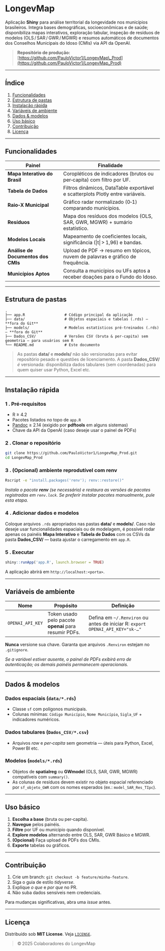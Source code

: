 # LongevMap

Aplicação **Shiny** para análise territorial da longevidade nos municípios brasileiros. Integra bases demográficas, socioeconômicas e de saúde; disponibiliza mapas interativos, exploração tabular, inspeção de resíduos de modelos (OLS / SAR / GWR / MGWR) e resumos automáticos de documentos dos Conselhos Municipais do Idoso (CMIs) via API da OpenAI.

> **Repositório de produção:** [https://github.com/PauloVictor1/LongevMap\_Prod](https://github.com/PauloVictor1/LongevMap_Prod)

---

## Índice

1. [Funcionalidades](#funcionalidades)
2. [Estrutura de pastas](#estrutura-de-pastas)
3. [Instalação rápida](#instalação-rápida)
4. [Variáveis de ambiente](#variáveis-de-ambiente)
5. [Dados & modelos](#dados--modelos)
6. [Uso básico](#uso-básico)
7. [Contribuição](#contribuição)
8. [Licença](#licença)

---

## Funcionalidades

| Painel                             | Finalidade                                                                     |
| ---------------------------------- | ------------------------------------------------------------------------------ |
| **Mapa Interativo do Brasil**      | Coropléticos de indicadores (brutos ou per‑capita) com filtro por UF.          |
| **Tabela de Dados**                | Filtros dinâmicos, DataTable exportável e scatterplots Plotly entre variáveis. |
| **Raio‑X Municipal**               | Gráfico radar normalizado (0‑1) comparando municípios.                         |
| **Resíduos**                       | Mapa dos resíduos dos modelos (OLS, SAR, GWR, MGWR) + sumário estatístico.     |
| **Modelos Locais**                 | Mapeamento de coeficientes locais, significância (\|t\| > 1,96) e bandas.      |
| **Análise de Documentos dos CMIs** | Upload de PDF → resumo em tópicos, nuvem de palavras e gráfico de frequência.  |
| **Municípios Aptos**               | Consulta a municípios ou UFs aptos a receber doações para o Fundo do Idoso.    |

---

## Estrutura de pastas

```text
.
├── app.R                  # Código principal da aplicação
├── data/                  # Objetos espaciais e tabelas (.rds) – **fora do Git**
├── models/                # Modelos estatísticos pré‑treinados (.rds) – **fora do Git**
├── Dados_CSV/             # Versões CSV (bruta & per‑capita) sem geometria – para usuários sem R
└── README.md              # Este documento
```

> As pastas **data/** e **models/** não são versionadas para evitar repositório pesado e questões de licenciamento. A pasta **Dados\_CSV/** *é* versionada: disponibiliza dados tabulares (sem coordenadas) para quem quiser usar Python, Excel etc.

---

## Instalação rápida

### 1 . Pré‑requisitos

* R ≥ 4.2
* Pacotes listados no topo de `app.R`
* [Pandoc](https://pandoc.org) ≥ 2.14 (exigido por **pdftools** em alguns sistemas)
* Chave da API da OpenAI (caso deseje usar o painel de PDFs)

### 2 . Clonar o repositório

```bash
git clone https://github.com/PauloVictor1/LongevMap_Prod.git
cd LongevMap_Prod
```

### 3 . (Opcional) ambiente reprodutível com **renv**

```bash
Rscript -e "install.packages('renv'); renv::restore()"
```

*Instala o pacote **renv** (se necessário) e restaura as versões de pacotes registradas em `renv.lock`. Se preferir instalar pacotes manualmente, pule esta etapa.*

### 4 . Adicionar dados e modelos

Coloque arquivos `.rds` apropriados nas pastas **data/** e **models/**. Caso não deseje usar funcionalidades espaciais ou de modelagem, é possível rodar apenas os painéis **Mapa Interativo** e **Tabela de Dados** com os CSVs da pasta **Dados\_CSV/** — basta ajustar o carregamento em `app.R`.

### 5 . Executar

```r
shiny::runApp('app.R', launch.browser = TRUE)
```

A aplicação abrirá em `http://localhost:<porta>`.

---

## Variáveis de ambiente

| Nome             | Propósito                                             | Definição                                                                     |
| ---------------- | ----------------------------------------------------- | ----------------------------------------------------------------------------- |
| `OPENAI_API_KEY` | Token usado pelo pacote **openai** para resumir PDFs. | Defina em `~/.Renviron` ou antes de iniciar R: `export OPENAI_API_KEY="sk-…"` |

**Nunca** versione sua chave. Garanta que arquivos `.Renviron` estejam no `.gitignore`.

*Se a variável estiver ausente, o painel de PDFs exibirá erro de autenticação; os demais painéis permanecem operacionais.*

---

## Dados & modelos

### Dados espaciais (`data/*.rds`)

* Classe `sf` com polígonos municipais.
* Colunas mínimas: `Código Município`, `Nome Município`, `Sigla_UF` + indicadores numéricos.

### Dados tabulares (`Dados_CSV/*.csv`)

* Arquivos *raw* e *per‑capita* sem geometria — úteis para Python, Excel, Power BI etc.

### Modelos (`models/*.rds`)

* Objetos de **spatialreg** ou **GWmodel** (OLS, SAR, GWR, MGWR) compatíveis com `summary()`.
* As colunas de resíduos devem existir no objeto espacial referenciado por `sf_objeto_GWR` com os nomes esperados (ex.: `model_SAR_Res_TIpc`).

---

## Uso básico

1. **Escolha a base** (bruta ou per‑capita).
2. **Navegue** pelos painéis.
3. **Filtre** por UF ou município quando disponível.
4. **Explore modelos** alternando entre OLS, SAR, GWR Básico e MGWR.
5. **(Opcional)** Faça upload de PDFs dos CMIs.
6. **Exporte** tabelas ou gráficos.

---

## Contribuição

1. Crie um branch: `git checkout -b feature/minha-feature`.
2. Siga o guia de estilo *tidyverse*.
3. Explique *o que* e *por que* no PR.
4. Não suba dados sensíveis nem credenciais.

Para mudanças significativas, abra uma *issue* antes.

---

## Licença

Distribuído sob **MIT License**. Veja [`LICENSE`](LICENSE).

> © 2025 Colaboradores do LongevMap

